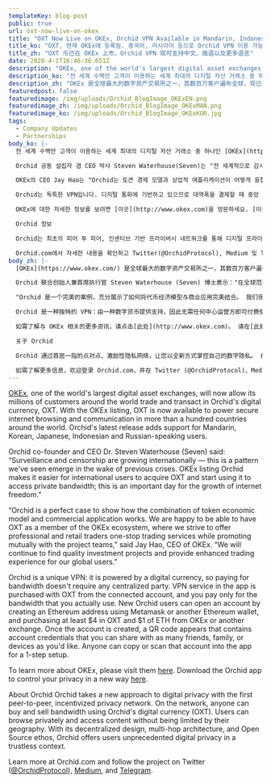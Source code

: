 ```yaml
---
templateKey: blog-post
public: true
url: oxt-now-live-on-okex
title: "OXT Now Live on OKEx, Orchid VPN Available in Mandarin, Indonesian, Russian and More"
title_ko: "OXT, 현재 OKEx에 등록됨. 중국어, 러시아어 등으로 Orchid VPN 이용 가능"
title_zh: "OXT 币已在 OKEx 上市，Orchid VPN 现可支持中文、俄语以及更多语言"
date: 2020-4-1T16:46:36.651Z
description: "OKEx, one of the world's largest digital asset exchanges, will now allow its millions of customers around the world trade and transact in Orchid's digital currency, OXT."
description_ko: "전 세계 수백만 고객이 이용하는 세계 최대의 디지털 자산 거래소 중 하나인 OKEx에서 현재 Orchid의 디지털 통화 OXT가 거래되고 있습니다."
description_zh: "OKEx 是全球最大的数字资产交易所之一，其数百万客户遍布全球，现已可使用 Orchid 的数字货币 OXT 进行交易。"
featuredpost: false
featuredimage: /img/uploads/Orchid_BlogImage_OKExEN.png
featuredimage_zh: /img/uploads/Orchid_BlogImage_OKExMAN.png
featuredimage_ko: /img/uploads/Orchid_BlogImage_OKExKOR.jpg
tags:
  - Company Updates
  - Partnerships
body_ko: |-
  전 세계 수백만 고객이 이용하는 세계 최대의 디지털 자산 거래소 중 하나인 [OKEx](https://www.okex.com/)에서 현재 Orchid의 디지털 통화 OXT가 거래되고 있습니다. OKEx 등록을 통해 이제 OXT는 전 세계 100여 개국에서 안전한 인터넷 검색 및 커뮤니케이션을 지원할 수 있게 되었습니다. Orchid의 최신 릴리스에서는 중국어, 한국어, 일본어, 인도네시아어, 러시아어 사용자를 위한 지원이 추가되었습니다.

  Orchid 공동 설립자 겸 CEO 박사 Steven Waterhouse(Seven)는 "전 세계적으로 감시와 검열이 증가하고 있다. 이는 전에 발생한 여러 위기 상황에 뒤이어 나타난 추세이다. Orchid가 OKEx에 등록됨에 따라 전 세계의 사용자는 더 쉽게 OXT를 획득하여 이를 사용해 사설 대역폭에 액세스할 수 있게 되었다. 인터넷 자유의 성장을 위한 중요한 날이다"라고 말했습니다.

  OKEx의 CEO Jay Hao는 "Orchid는 토큰 경제 모델과 상업적 애플리케이션이 어떻게 융합될 수 있는지를 보여 주는 완벽한 사례이다. 우리는 OXT가 OKEx 에코시스템의 일원이 된 것에 대해 기쁘게 생각하며, 전문 트레이더 및 개인 트레이더에게 원스톱 트레이딩 서비스를 제공하고 프로젝트 팀과 함께 프로모션을 진행할 것이다"라고 말했습니다. 또한, "우리는 지속적으로 양질의 투자 프로젝트를 찾고 전 세계 사용자를 위해 향상된 트레이딩 경험을 제공할 것이다"라고 덧붙였습니다.

  Orchid는 독특한 VPN입니다. 디지털 통화에 기반하고 있으므로 대역폭을 결제할 때 중앙 관리자가 필요하지 않습니다. 앱에서는 연결된 계정을 통해 OXT로 VPN 서비스를 구입할 수 있고, 사용자는 실제로 사용한 대역폭에 대해서만 비용을 결제하면 됩니다. 신규 Orchid 사용자는 Metamask 또는 기타 이더리움 지갑을 사용해 이더리움 주소를 생성하고, OKEx 또는 다른 거래소에서 최소 $4 상당의 OXT와 $1 상당의 ETH를 구입하여 계정을 개설할 수 있습니다. 계정이 생성되면 계정 자격 증명이 포함된 QR 코드가 표시됩니다. 사용자는 원하는 만큼 친구, 가족 또는 장치와 이를 공유할 수 있습니다. 누구나 앱에 해당 계정을 복사 또는 스캔하여 1단계만에 설정을 완료할 수 있습니다.

  OKEx에 대한 자세한 정보를 보려면 [이곳](http://www.okex.com)을 방문하세요. [이곳](https://www.orchid.com/download)에서 Orchid 앱을 다운로드하여 새로운 방식으로 프라이버시를 통제하세요.

  Orchid 정보

  Orchid는 최초의 피어 투 피어, 인센티브 기반 프라이버시 네트워크를 통해 디지털 프라이버시에 대한 새로운 접근 방식을 제시합니다. 네트워크 상에서 누구나 Orchid의 디지털 통화(OXT)를 사용해 대역폭을 사고 팔 수 있습니다. 사용자는 프라이버시를 유지하며 검색하고, 지역에 따른 제한을 받지 않고 콘텐츠에 액세스할 수 있습니다. 분산형 설계, 멀티 홉 아키텍처 및 오픈 소스 정신을 갖춘 Orchid는 신뢰하기 힘든 환경에서도 사용자에게 전례 없는 디지털 프라이버시를 제공합니다

  Orchid.com에서 자세한 내용을 확인하고 Twitter(@OrchidProtocol), Medium 및 Telegram에서 이 프로젝트를 팔로우하세요.
body_zh: |-
  [OKEx](https://www.okex.com/) 是全球最大的数字资产交易所之一，其数百万客户遍布全球，现已可使用 Orchid 的数字货币 OXT 进行交易。 OKEx 上市后，OXT 币如今可为全球一百多个国家提供安全的上网和通信服务。 Orchid 最新版本的应用新增了对中文、韩语、日语、印尼语和俄语用户的支持。

  Orchid 联合创始人兼首席执行官 Steven Waterhouse (Seven) 博士表示："在全球范围内，网络监视和审查现象愈发普遍。以往各种危机爆发之后，当局就会采取这种作法。 OKEx 上市后，Orchid 可以让其全球用户更轻松地获取 OXT 币，并用其访问专用网络；这是互联网自由化发展史上的重要一天。"

  "Orchid 是一个完美的案例，充分展示了如何将代币经济模型与商业应用完美结合。 我们很高兴让 OXT 币成为 OKEx 生态系统中的一员，并致力于在这个生态系统中为专业和零售贸易商提供一站式的交易服务，同时与各个项目团队相互促进。" OKEx 首席执行官 Jay Hao 表示。 "我们将继续寻找优质的投资项目，并为全球用户提供更好的交易体验。"

  Orchid 是一种独特的 VPN：由一种数字货币提供支持，因此无需任何中心运营方即可付费使用。 登录帐户后，使用 OXT 币即可购买该应用中的 VPN 服务，且只需为实际使用的流量付费。 Orchid 新用户可使用 Metamask 或另一个以太坊钱包创建一个以太坊地址，然后从 OKEx 或其他交易所购买至少 4 美元的 OXT 币以及 1 美元的以太币，以此开设一个帐户。 创建帐户后，界面上将显示一个二维码，其中包含您可与任意数量的朋友、家人或设备共享的帐户凭据。 任何人士都只需 1 步就可将该账号复制或扫描到应用中。

  如需了解与 OKEx 相关的更多资讯，请点击[此处](http://www.okex.com)。 请在[此处](https://www.orchid.com/download)下载 Orchid 应用，以全新方式掌控您的隐私。

  关于 Orchid

  Orchid 通过首屈一指的点对点、激励性隐私网络，让您以全新方式掌控自己的数字隐私。 在该网络中，任何人均可使用 Orchid 的数字货币 (OXT) 购买或出售流量。 用户可以不受限制地进行私密上网以及访问各种内容。 凭借分散化的设计、多跳架构以及开放源代码的理念，Orchid 为置身于不受信任网络环境下的用户提供前所未有的数字隐私保护。

  如需了解更多信息，欢迎登录 Orchid.com，并在 Twitter (@OrchidProtocol)、Medium 和 Telegram 上关注此项目。
---
```

[OKEx](https://www.okex.com/), one of the world's largest digital asset exchanges, will now allow its millions of customers around the world trade and transact in Orchid's digital currency, OXT. With the OKEx listing, OXT is now available to power secure internet browsing and communication in more than a hundred countries around the world. Orchid's latest release adds support for Mandarin, Korean, Japanese, Indonesian and Russian-speaking users.

Orchid co-founder and CEO Dr. Steven Waterhouse (Seven) said: “Surveillance and censorship are growing internationally — this is a pattern we've seen emerge in the wake of previous crises. OKEx listing Orchid makes it easier for international users to acquire OXT and start using it to access private bandwidth; this is an important day for the growth of internet freedom.”

“Orchid is a perfect case to show how the combination of token economic model and commercial application works. We are happy to be able to have OXT as a member of the OKEx ecosystem, where we strive to offer professional and retail traders one-stop trading services while promoting mutually with the project teams,” said Jay Hao, CEO of OKEx. “We will continue to find quality investment projects and provide enhanced trading experience for our global users.”

Orchid is a unique VPN: it is powered by a digital currency, so paying for bandwidth doesn't require any centralized party. VPN service in the app is purchased with OXT from the connected account, and you pay only for the bandwidth that you actually use. New Orchid users can open an account by creating an Ethereum address using Metamask or another Ethereum wallet, and purchasing at least $4 in OXT and $1 of ETH from OKEx or another exchange. Once the account is created, a QR code appears that contains account credentials that you can share with as many friends, family, or devices as you'd like. Anyone can copy or scan that account into the app for a 1-step setup. 

To learn more about OKEx, please visit them [here](http://www.okex.com). Download the Orchid app to control your privacy in a new way [here](https://www.orchid.com/download).

About Orchid
Orchid takes a new approach to digital privacy with the first peer-to-peer, incentivized privacy network. On the network, anyone can buy and sell bandwidth using Orchid's digital currency (OXT). Users can browse privately and access content without being limited by their geography. With its decentralized design, multi-hop architecture, and Open Source ethos, Orchid offers users unprecedented digital privacy in a trustless context.

Learn more at Orchid.com and follow the project on Twitter ([@OrchidProtocol](https://twitter.com/OrchidProtocol)), [Medium](https://medium.com/orchid-labs), and [Telegram](https://www.t.me/OrchidOfficial).
